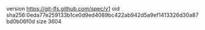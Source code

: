 version https://git-lfs.github.com/spec/v1
oid sha256:0eda77e259133b1ce0d9ed4089bc422ab942d5a9ef1413326d30a87bd0b06f0d
size 3604
